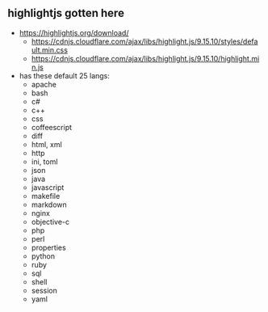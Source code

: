 
## highlightjs gotten here
- https://highlightjs.org/download/
  - https://cdnjs.cloudflare.com/ajax/libs/highlight.js/9.15.10/styles/default.min.css
  - https://cdnjs.cloudflare.com/ajax/libs/highlight.js/9.15.10/highlight.min.js
- has these default 25 langs:
  - apache
  - bash
  - c#
  - c++
  - css
  - coffeescript
  - diff
  - html, xml
  - http
  - ini, toml
  - json
  - java
  - javascript
  - makefile
  - markdown
  - nginx
  - objective-c
  - php
  - perl
  - properties
  - python
  - ruby
  - sql
  - shell
  - session
  - yaml
